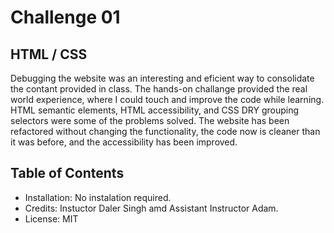 # Challenge 01 

## HTML / CSS


Debugging the website was an interesting and eficient way to consolidate the contant provided in class. 
The hands-on challange provided the real world experience, where I could touch and improve the code while learning.
HTML semantic elements, HTML accessibility, and CSS DRY grouping selectors were some of the problems solved. The website has been refactored without changing the functionality, the code now is cleaner than it was before, and the accessibility has been improved.



## Table of Contents

 - Installation: No instalation required.
 - Credits: Instuctor Daler Singh amd Assistant Instructor Adam.
 - License: MIT

